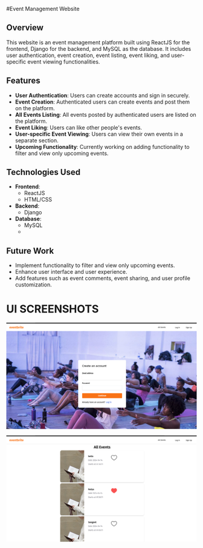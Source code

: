 #Event Management Website

## Overview

This website is an event management platform built using ReactJS for the frontend, Django for the backend, and MySQL as the database. It includes user authentication, event creation, event listing, event liking, and user-specific event viewing functionalities.

## Features

- **User Authentication**: Users can create accounts and sign in securely.
- **Event Creation**: Authenticated users can create events and post them on the platform.
- **All Events Listing**: All events posted by authenticated users are listed on the platform.
- **Event Liking**: Users can like other people's events.
- **User-specific Event Viewing**: Users can view their own events in a separate section.
- **Upcoming Functionality**: Currently working on adding functionality to filter and view only upcoming events.

## Technologies Used

- **Frontend**:
  - ReactJS
  - HTML/CSS
- **Backend**:
  - Django
- **Database**:
  - MySQL
  - 
## Future Work

- Implement functionality to filter and view only upcoming events.
- Enhance user interface and user experience.
- Add features such as event comments, event sharing, and user profile customization.

# UI SCREENSHOTS

![Login Page](screenshots/login.png)

![Current Events](screenshots/events.png)
